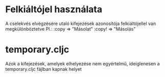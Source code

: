 

# Felkiáltójel használata

A cselekvés elvégzésére utaló kifejezések azonosítója felkiáltójellel van megkülönböztetve
Pl.: :copy  => "Másolat"
     :copy! => "Másolás"



# temporary.cljc

Azok a kifejezések, amelyek elhelyezése nem egyértelmű, ideiglenesen a temporary.cljc fájlban
kapnak helyet
